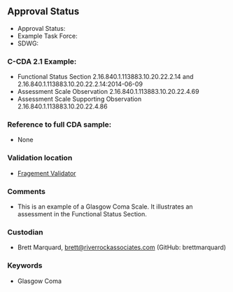 ## Approval Status 

* Approval Status:
* Example Task Force: 
* SDWG: 

### C-CDA 2.1 Example:

* Functional Status Section 2.16.840.1.113883.10.20.22.2.14 and 2.16.840.1.113883.10.20.22.2.14:2014-06-09
* Assessment Scale Observation 2.16.840.1.113883.10.20.22.4.69
* Assessment Scale Supporting Observation 2.16.840.1.113883.10.20.22.4.86

### Reference to full CDA sample:

* None

### Validation location

* [Fragement Validator](http://www.ccda.io/)


### Comments

* This is an example of a Glasgow Coma Scale. It illustrates an assessment in the Functional Status Section.

### Custodian

* Brett Marquard, brett@riverrockassociates.com (GitHub: brettmarquard)


### Keywords

* Glasgow Coma